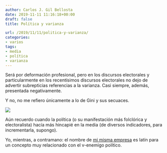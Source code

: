 ```yaml
---
author: Carlos J. Gil Bellosta
date: 2019-11-11 11:16:18+00:00
draft: false
title: Política y varianza

url: /2019/11/11/politica-y-varianza/
categories:
- varios
tags:
- media
- política
- varianza
---
```





Será por deformación profesional, pero en los discursos electorales y particularmente en los recentísimos discursos electorales no dejo de advertir subrepticias referencias a la varianza. Casi siempre, además, presentada negativamente.







Y no, no me refiero únicamente a lo de Gini y sus secuaces.







![](/wp-uploads/2019/05/katepickett.jpg)








Aún recuerdo cuando la política (o su manifestación más folclórica y electoralista) hacía más hincapié en la media (de diversos indicadores, para incrementarla, supongo).







Yo, mientras, a contramano: el nombre de [mi misma empresa](https://www.circiter.es/) es latín para un concepto muy relacionado con el v-enemigo político.



